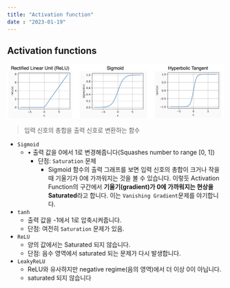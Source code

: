 ```yaml
---
title: "Activation function"
date : "2023-01-19"
---
```

## Activation functions

![](notes/images/스크린샷%202023-01-10%20오후%2011.04.41.png)

> 입력 신호의 총합을 출력 신호로 변환하는 함수

-   `Sigmoid`
    -   • 출력 값을 0에서 1로 변경해줍니다(Squashes number to range [0, 1])
        -   단점: `Saturation` 문제
            -   Sigmoid 함수의 출력 그래프를 보면 입력 신호의 총합이 크거나 작을 때 기울기가 0에 가까워지는 것을 볼 수 있습니다. 이렇듯 Activation Function의 구간에서 **기울기(gradient)가 0에 가까워지는 현상을 Saturated**라고 합니다. 이는 `Vanishing Gradient`문제를 야기합니다.
-   `tanh`
    -   출력 값을 -1에서 1로 압축시켜줍니다.
    -   단점: 여전히 `Saturation` 문제가 있음.
-   `ReLU`
    -   양의 값에서는 Saturated 되지 않습니다.
    -   단점: 음수 영역에서 saturated 되는 문제가 다시 발생합니다.
-   `LeakyReLU`
    -   ReLU와 유사하지만 negative regime(음의 영역)에서 더 이상 0이 아닙니다.
    -   saturated 되지 않습니다